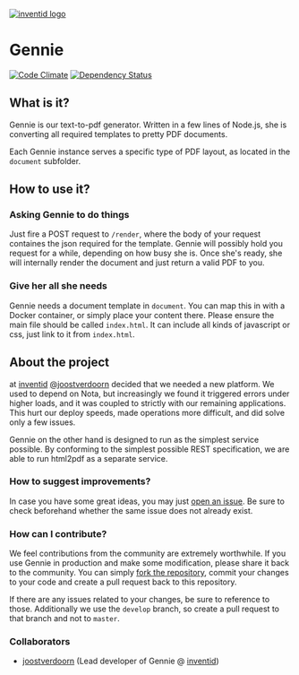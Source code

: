 [![inventid logo](https://cdn.inventid.nl/assets/logo-horizontally-ba8ae38ab1f53863fa4e99b977eaa1c7.png)](http://opensource.inventid.nl)

# Gennie

[![Code Climate](https://codeclimate.com/github/inventid/gennie/badges/gpa.svg)](https://codeclimate.com/github/inventid/gennie)
[![Dependency Status](https://gemnasium.com/inventid/gennie.svg)](https://gemnasium.com/inventid/gennie)

## What is it?

Gennie is our text-to-pdf generator.
Written in a few lines of Node.js, she is converting all required templates to pretty PDF documents.

Each Gennie instance serves a specific type of PDF layout, as located in the `document` subfolder.

## How to use it?

### Asking Gennie to do things

Just fire a POST request to `/render`, where the body of your request containes the json required for the template.
Gennie will possibly hold you request for a while, depending on how busy she is.
Once she's ready, she will internally render the document and just return a valid PDF to you.

### Give her all she needs

Gennie needs a document template in `document`.
You can map this in with a Docker container, or simply place your content there.
Please ensure the main file should be called `index.html`.
It can include all kinds of javascript or css, just link to it from `index.html`.

## About the project

at [inventid](https://www.inventid.nl) [@joostverdoorn](https://github.com/joostverdoorn) decided that we needed a new platform.
We used to depend on Nota, but increasingly we found it triggered errors under higher loads, and it was coupled to strictly with our remaining applications.
This hurt our deploy speeds, made operations more difficult, and did solve only a few issues.

Gennie on the other hand is designed to run as the simplest service possible.
By conforming to the simplest possible REST specification, we are able to run html2pdf as a separate service.

### How to suggest improvements?

In case you have some great ideas, you may just [open an issue](https://github.com/inventid/gennie/issues/new).
Be sure to check beforehand whether the same issue does not already exist.

### How can I contribute?

We feel contributions from the community are extremely worthwhile.
If you use Gennie in production and make some modification, please share it back to the community.
You can simply [fork the repository](/inventid/gennie/fork), commit your changes to your code and create a pull request back to this repository.

If there are any issues related to your changes, be sure to reference to those.
Additionally we use the `develop` branch, so create a pull request to that branch and not to `master`.

### Collaborators

- [joostverdoorn](https://github.com/joostverdoorn) (Lead developer of Gennie @ [inventid](https://www.inventid.nl))

